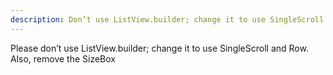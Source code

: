 ```yaml
---
description: Don’t use ListView.builder; change it to use SingleScroll and Row. Also, remove the SizeBox
---
```


Please don’t use ListView.builder; change it to use SingleScroll and Row. Also, remove the SizeBox
